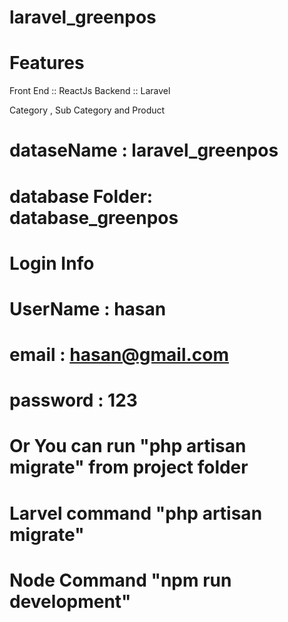 # laravel_greenpos

# Features
Front End  :: ReactJs 
Backend    :: Laravel


Category , Sub Category and Product



# dataseName    : laravel_greenpos
# database Folder: database_greenpos 

# Login Info 
# UserName      : hasan
# email         : hasan@gmail.com
# password      : 123

# Or You can run  "php artisan migrate" from project folder

# Larvel command  "php artisan migrate" 
# Node Command "npm run development" 
